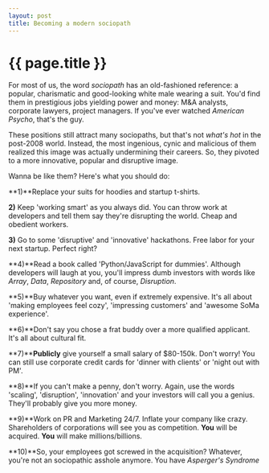 ```yaml
---
layout: post
title: Becoming a modern sociopath
---
```


{{ page.title }}
================

For most of us, the word *sociopath* has an old-fashioned reference: a popular, charismatic and good-looking white male wearing a suit. You'd find them in prestigious jobs yielding power and money: M&A analysts, corporate lawyers, project managers. If you've ever watched *American Psycho*, that's the guy.

These positions still attract many sociopaths, but that's not *what's hot* in the post-2008 world. Instead, the most ingenious, cynic and malicious of them realized this image was actually undermining their careers. So, they pivoted to a more innovative, popular and disruptive image.

Wanna be like them? Here's what you should do:

**1)**Replace your suits for hoodies and startup t-shirts. 


**2)** Keep 'working smart' as you always did. You can throw work at developers and tell them say they're disrupting the world. Cheap and obedient workers.

**3)** Go to some 'disruptive' and 'innovative' hackathons. Free labor for your next startup. Perfect right?

**4)**Read a book called 'Python/JavaScript for dummies'. Although developers will laugh at you, you'll impress dumb investors with words like *Array*, *Data*, *Repository* and, of course, *Disruption*.

**5)**Buy whatever you want, even if extremely expensive. It's all about 'making employees feel cozy', 'impressing customers' and 'awesome SoMa experience'. 

**6)**Don't say you chose a frat buddy over a more qualified applicant. It's all about cultural fit.

**7)****Publicly** give yourself a small salary of $80-150k. Don't worry! You can still use corporate credit cards for 'dinner with clients' or 'night out with PM'.

**8)**If you can't make a penny, don't worry. Again, use the words 'scaling', 'disruption', 'innovation' and your investors will call you a genius. They'll probably give you more money. 

**9)**Work on PR and Marketing 24/7. Inflate your company like crazy. Shareholders of corporations will see you as competition. **You** will be acquired. **You** will make millions/billions.

**10)**So, your employees got screwed in the acquisition? Whatever, you're not an sociopathic asshole anymore. You have *Asperger's Syndrome*
